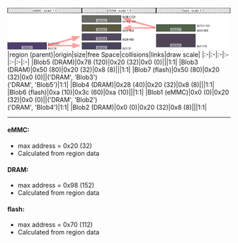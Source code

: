 ![memory map diagram](example_three_maps_redux.png)
|region (parent)|origin|size|free Space|collisions|links|draw scale|
|:-|:-|:-|:-|:-|:-|:-|
|<span style='color:(57, 60, 51)'>Blob5 (DRAM)</span>|0x78 (120)|0x20 (32)|0x0 (0)|||1:1|
|<span style='color:(38, 32, 0)'>Blob3 (DRAM)</span>|0x50 (80)|0x20 (32)|0x8 (8)|||1:1|
|<span style='color:(22, 48, 10)'>Blob7 (flash)</span>|0x50 (80)|0x20 (32)|0x0 (0)||('DRAM', 'Blob3')<BR>('DRAM', 'Blob5')|1:1|
|<span style='color:(28, 10, 45)'>Blob4 (DRAM)</span>|0x28 (40)|0x20 (32)|0x8 (8)|||1:1|
|<span style='color:(23, 8, 32)'>Blob6 (flash)</span>|0xa (10)|0x3c (60)|0xa (10)|||1:1|
|<span style='color:(22, 0, 63)'>Blob1 (eMMC)</span>|0x0 (0)|0x20 (32)|0x0 (0)||('DRAM', 'Blob2')<BR>('DRAM', 'Blob4')|1:1|
|<span style='color:(15, 7, 43)'>Blob2 (DRAM)</span>|0x0 (0)|0x20 (32)|0x8 (8)|||1:1|

---
#### eMMC:
- max address = 0x20 (32)
- Calculated from region data
#### DRAM:
- max address = 0x98 (152)
- Calculated from region data
#### flash:
- max address = 0x70 (112)
- Calculated from region data